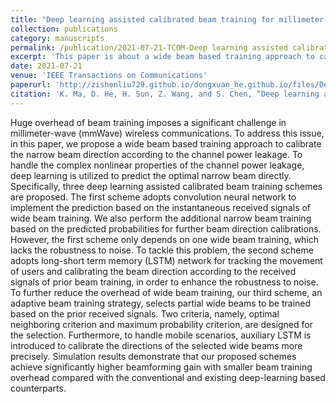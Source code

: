 ```yaml
---
title: "Deep learning assisted calibrated beam training for millimeter-wave communication systems"
collection: publications
category: manuscripts
permalink: /publication/2021-07-21-TCOM-Deep learning assisted calibrated beam training for millimeter-wave communication systems-number-4
excerpt: 'This paper is about a wide beam based training approach to calibrate the narrow beam direction according to the channel power leakage.'
date: 2021-07-21
venue: 'IEEE Transactions on Communications'
paperurl: 'http://zishenliu729.github.io/dongxuan_he.github.io/files/Deep_Learning_Assisted_Calibrated_Beam_Training_for_Millimeter-Wave_Communication_Systems.pdf'
citation: 'K. Ma, D. He, H. Sun, Z. Wang, and S. Chen, “Deep learning assisted calibrated beam training for millimeter-wave communication systems,” IEEE Trans. Commun., vol. 69, no. 10, pp. 6706–6721, Oct. 2021.'
---
```


Huge overhead of beam training imposes a significant challenge in millimeter-wave (mmWave) wireless communications. To address this issue, in this paper, we propose a wide beam based training approach to calibrate the narrow beam direction according to the channel power leakage. To handle the complex nonlinear properties of the channel power leakage, deep learning is utilized to predict the optimal narrow beam directly. Specifically, three deep learning assisted calibrated beam training schemes are proposed. The first scheme adopts convolution neural network to implement the prediction based on the instantaneous received signals of wide beam training. We also perform the additional narrow beam training based on the predicted probabilities for further beam direction calibrations. However, the first scheme only depends on one wide beam training, which lacks the robustness to noise. To tackle this problem, the second scheme adopts long-short term memory (LSTM) network for tracking the movement of users and calibrating the beam direction according to the received signals of prior beam training, in order to enhance the robustness to noise. To further reduce the overhead of wide beam training, our third scheme, an adaptive beam training strategy, selects partial wide beams to be trained based on the prior received signals. Two criteria, namely, optimal neighboring criterion and maximum probability criterion, are designed for the selection. Furthermore, to handle mobile scenarios, auxiliary LSTM is introduced to calibrate the directions of the selected wide beams more precisely. Simulation results demonstrate that our proposed schemes achieve significantly higher beamforming gain with smaller beam training overhead compared with the conventional and existing deep-learning based counterparts.